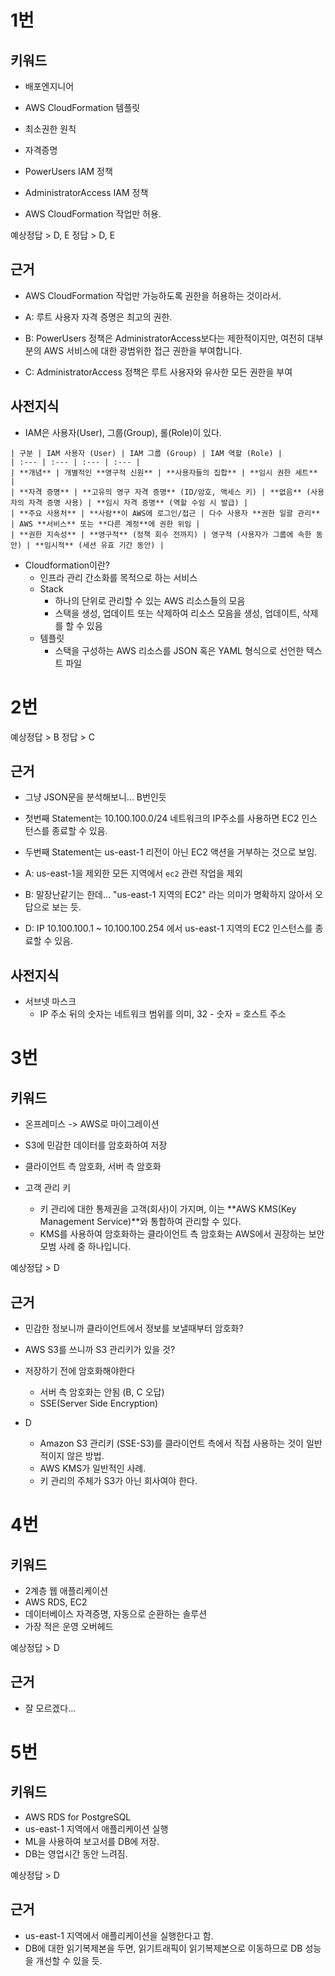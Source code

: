 
# 1번
## 키워드
- 배포엔지니어
- AWS CloudFormation 템플릿
- 최소권한 원칙

- 자격증명
- PowerUsers IAM 정책
- AdministratorAccess IAM 정책
- AWS CloudFormation 작업만 허용.

예상정답 > D, E
정답 > D, E

## 근거
- AWS CloudFormation 작업만 가능하도록 권한을 허용하는 것이라서.

- A: 루트 사용자 자격 증명은 최고의 권한.
- B: PowerUsers 정책은 AdministratorAccess보다는 제한적이지만, 여전히 대부분의 AWS 서비스에 대한 광범위한 접근 권한을 부여합니다.
- C: AdministratorAccess 정책은 루트 사용자와 유사한 모든 권한을 부여

## 사전지식
- IAM은 사용자(User), 그룹(Group), 롤(Role)이 있다.
```
| 구분 | IAM 사용자 (User) | IAM 그룹 (Group) | IAM 역할 (Role) |
| :--- | :--- | :--- | :--- |
| **개념** | 개별적인 **영구적 신원** | **사용자들의 집합** | **임시 권한 세트** |
| **자격 증명** | **고유의 영구 자격 증명** (ID/암호, 액세스 키) | **없음** (사용자의 자격 증명 사용) | **임시 자격 증명** (역할 수임 시 발급) |
| **주요 사용처** | **사람**이 AWS에 로그인/접근 | 다수 사용자 **권한 일괄 관리** | AWS **서비스** 또는 **다른 계정**에 권한 위임 |
| **권한 지속성** | **영구적** (정책 회수 전까지) | 영구적 (사용자가 그룹에 속한 동안) | **임시적** (세션 유효 기간 동안) |
```

- Cloudformation이란? 
  - 인프라 관리 간소화를 목적으로 하는 서비스
  - Stack
    - 하나의 단위로 관리할 수 있는 AWS 리소스들의 모음
    - 스택을 생성, 업데이트 또는 삭제하여 리소스 모음을 생성, 업데이트, 삭제를 할 수 있음
  - 템플릿
    - 스택을 구성하는 AWS 리소스를 JSON 혹은 YAML 형식으로 선언한 텍스트 파일




# 2번
예상정답 > B
정답 > C

## 근거
- 그냥 JSON문을 분석해보니... B번인듯
- 첫번째 Statement는 10.100.100.0/24 네트워크의 IP주소를 사용하면 EC2 인스턴스를 종료할 수 있음.
- 두번째 Statement는 us-east-1 리전이 아닌 EC2 액션을 거부하는 것으로 보임.

- A: us-east-1을 제외한 모든 지역에서 `ec2` 관련 작업을 제외
- B: 말장난같기는 한데... "us-east-1 지역의 EC2" 라는 의미가 명확하지 않아서 오답으로 보는 듯.
- D: IP 10.100.100.1 ~ 10.100.100.254 에서 us-east-1 지역의 EC2 인스턴스를 종료할 수 있음.

## 사전지식
- 서브넷 마스크
  - IP 주소 뒤의 숫자는 네트워크 범위를 의미, 32 - 숫자 = 호스트 주소




# 3번
## 키워드
- 온프레미스 -> AWS로 마이그레이션
- S3에 민감한 데이터를 암호화하여 저장

- 클라이언트 측 암호화, 서버 측 암호화

- 고객 관리 키
  - 키 관리에 대한 통제권을 고객(회사)이 가지며, 이는 **AWS KMS(Key Management Service)**와 통합하여 관리할 수 있다. 
  - KMS를 사용하여 암호화하는 클라이언트 측 암호화는 AWS에서 권장하는 보안 모범 사례 중 하나입니다.


예상정답 > D

## 근거
- 민감한 정보니까 클라이언트에서 정보를 보낼때부터 암호화?
- AWS S3를 쓰니까 S3 관리키가 있을 것?

- 저장하기 전에 암호화해야한다
  - 서버 측 암호화는 안됨 (B, C 오답)
  - SSE(Server Side Encryption)

- D 
  - Amazon S3 관리키 (SSE-S3)를 클라이언트 측에서 직접 사용하는 것이 일반적이지 않은 방법. 
  - AWS KMS가 일반적인 사례. 
  - 키 관리의 주체가 S3가 아닌 회사여야 한다.



# 4번
## 키워드
- 2계층 웹 애플리케이션
- AWS RDS, EC2
- 데이터베이스 자격증명, 자동으로 순환하는 솔루션
- 가장 적은 운영 오버헤드

예상정답 > D
## 근거
- 잘 모르겠다...




# 5번
## 키워드
- AWS RDS for PostgreSQL
- us-east-1 지역에서 애플리케이션 실행
- ML을 사용하여 보고서를 DB에 저장.
- DB는 영업시간 동안 느려짐.

예상정답 > D
## 근거
- us-east-1 지역에서 애플리케이션을 실행한다고 함.
- DB에 대한 읽기복제본을 두면, 읽기트래픽이 읽기복제본으로 이동하므로 DB 성능을 개선할 수 있을 듯.
